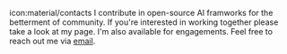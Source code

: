 icon:material/contacts
I contribute in open-source AI framworks for the betterment of community. If you're interested in working together please take a look at my page. I'm also available for engagements. Feel free to reach out me via [email](mailto:prasantdixit987@gmail.com).
